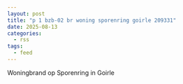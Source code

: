 ```yaml
---
layout: post
title: "p 1 bzb-02 br woning sporenring goirle 209331"
date: 2025-08-13
categories: 
  - rss
tags: 
  - feed
---
```


Woningbrand op Sporenring in Goirle
